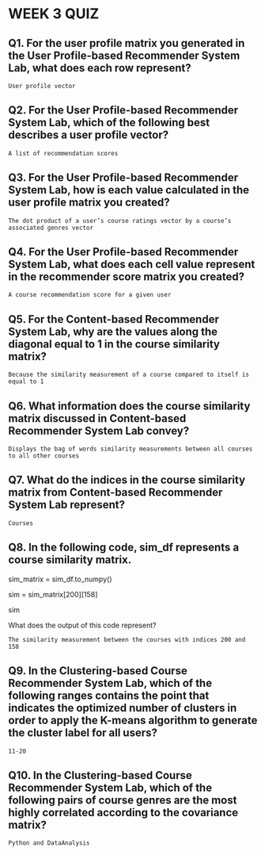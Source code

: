 # WEEK 3 QUIZ

## Q1. For the user profile matrix you generated in the User Profile-based Recommender System Lab, what does each row represent?

`User profile vector`

## Q2. For the User Profile-based Recommender System Lab, which of the following best describes a user profile vector?
`A list of recommendation scores `

## Q3. For the User Profile-based Recommender System Lab, how is each value calculated in the user profile matrix you created?

`The dot product of a user’s course ratings vector by a course’s associated genres vector`


## Q4. For the User Profile-based Recommender System Lab, what does each cell value represent in the recommender score matrix you created?

`A course recommendation score for a given user`

## Q5. For the Content-based Recommender System Lab, why are the values along the diagonal equal to 1 in the course similarity matrix?

`Because the similarity measurement of a course compared to itself is equal to 1`

## Q6. What information does the course similarity matrix discussed in Content-based Recommender System Lab convey?

`Displays the bag of words similarity measurements between all courses to all other courses`


## Q7. What do the indices in the course similarity matrix from Content-based Recommender System Lab represent?

`Courses`

## Q8. In the following code, sim_df represents a course similarity matrix.

sim_matrix = sim_df.to_numpy()

sim = sim_matrix[200][158]

sim

What does the output of this code represent?

`The similarity measurement between the courses with indices 200 and 158`


## Q9. In the Clustering-based Course Recommender System Lab, which of the following ranges contains the point that indicates the optimized number of clusters in order to apply the K-means algorithm to generate the cluster label for all users?

`11-20`

## Q10. In the Clustering-based Course Recommender System Lab, which of the following pairs of course genres are the most highly correlated according to the covariance matrix?

`Python and DataAnalysis`
